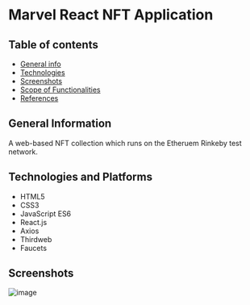 # Marvel React NFT Application

## Table of contents
* [General info](#general-info)
* [Technologies](#technologies)
* [Screenshots](#screenshots)
* [Scope of Functionalities](#scopeoffunctionalities)
* [References](#references)


## General Information

A web-based NFT collection which runs on the Etheruem Rinkeby test network. 

## Technologies and Platforms

- HTML5
- CSS3
- JavaScript ES6
- React.js
- Axios
- Thirdweb
- Faucets

## Screenshots 

![image](https://user-images.githubusercontent.com/55777067/147344110-6ce1834f-7a9b-45f3-97bf-745b34d35a1e.png)
